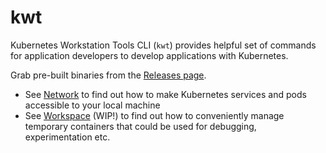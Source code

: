 # kwt

Kubernetes Workstation Tools CLI (`kwt`) provides helpful set of commands for application developers to develop applications with Kubernetes.

Grab pre-built binaries from the [Releases page](https://github.com/cppforlife/kwt/releases).

- See [Network](docs/network.md) to find out how to make Kubernetes services and pods accessible to your local machine
- See [Workspace](docs/workspace.md) (WIP!) to find out how to conveniently manage temporary containers that could be used for debugging, experimentation etc.
